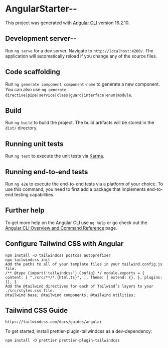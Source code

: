 # AngularStarter--

This project was generated with [Angular CLI](https://github.com/angular/angular-cli) version 16.2.10.

## Development server--

Run `ng serve` for a dev server. Navigate to `http://localhost:4200/`. The application will automatically reload if you change any of the source files.

## Code scaffolding

Run `ng generate component component-name` to generate a new component. You can also use `ng generate directive|pipe|service|class|guard|interface|enum|module`.

## Build

Run `ng build` to build the project. The build artifacts will be stored in the `dist/` directory.

## Running unit tests

Run `ng test` to execute the unit tests via [Karma](https://karma-runner.github.io).

## Running end-to-end tests

Run `ng e2e` to execute the end-to-end tests via a platform of your choice. To use this command, you need to first add a package that implements end-to-end testing capabilities.

## Further help

To get more help on the Angular CLI use `ng help` or go check out the [Angular CLI Overview and Command Reference](https://angular.io/cli) page.


## Configure Tailwind CSS with Angular

`npm install -D tailwindcss postcss autoprefixer` <br>
`npx tailwindcss init` <br>
`Add the paths to all of your template files in your tailwind.config.js file.`<br>
`/** @type {import('tailwindcss').Config} */
module.exports = {
  content: [
    "./src/**/*.{html,ts}",
  ],
  theme: {
    extend: {},
  },
  plugins: [],
}` <br>
`Add the @tailwind directives for each of Tailwind’s layers to your ./src/styles.css file.` <br>
`@tailwind base;
@tailwind components;
@tailwind utilities;` <br>

## Tailwind CSS Guide

`https://tailwindcss.com/docs/guides/angular` <br>

To get started, install prettier-plugin-tailwindcss as a dev-dependency:

`npm install -D prettier prettier-plugin-tailwindcss`
